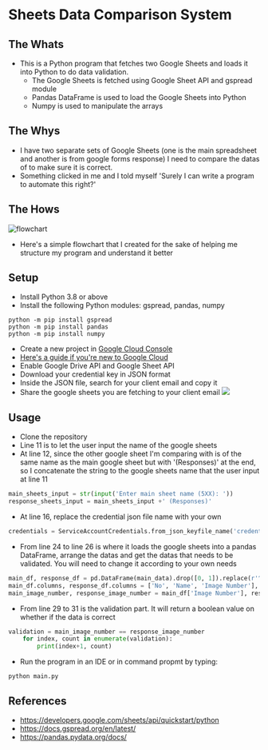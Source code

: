 # Sheets Data Comparison System
## The Whats
- This is a Python program that fetches two Google Sheets and loads it into Python to do data validation. 
  - The Google Sheets is fetched using Google Sheet API and gspread module
  - Pandas DataFrame is used to load the Google Sheets into Python
  - Numpy is used to manipulate the arrays

## The Whys
- I have two separate sets of Google Sheets (one is the main spreadsheet and another is from google forms response) I need to compare the datas of to make sure it is correct.
- Something clicked in me and I told myself 'Surely I can write a program to automate this right?'

## The Hows
![flowchart](https://s3.us-west-2.amazonaws.com/secure.notion-static.com/0b268526-3cec-494b-a45e-e430b91bc343/Untitled.png?X-Amz-Algorithm=AWS4-HMAC-SHA256&X-Amz-Credential=AKIAT73L2G45O3KS52Y5%2F20210725%2Fus-west-2%2Fs3%2Faws4_request&X-Amz-Date=20210725T131939Z&X-Amz-Expires=86400&X-Amz-Signature=065dad52d20d9fe9a4f44aa68f7d66d4a3b15d8cd3ae3d665268ac72f3148df7&X-Amz-SignedHeaders=host&response-content-disposition=filename%20%3D"Untitled.png")
- Here's a simple flowchart that I created for the sake of helping me structure my program and understand it better
## Setup
- Install Python 3.8 or above
- Install the following Python modules: gspread, pandas, numpy
``` 
python -m pip install gspread
python -m pip install pandas
python -m pip install numpy
```
- Create a new project in [Google Cloud Console](https://console.cloud.google.com) 
- [Here's a guide if you're new to Google Cloud](https://developers.google.com/workspace/guides/create-project)
- Enable Google Drive API and Google Sheet API
- Download your credential key in JSON format
- Inside the JSON file, search for your client email and copy it
- Share the google sheets you are fetching to your client email
  ![](share.png)

## Usage
- Clone the repository
- Line 11 is to let the user input the name of the google sheets
- At line 12, since the other google sheet I'm comparing with is of the same name as the main google sheet but with '(Responses)' at the end, so I concatenate the string to the google sheets name that the user input at line 11
``` python
main_sheets_input = str(input('Enter main sheet name (5XX): '))
response_sheets_input = main_sheets_input +' (Responses)'
```
- At line 16, replace the credential json file name with your own
``` python
credentials = ServiceAccountCredentials.from_json_keyfile_name('credential.json', scope)
```
- From line 24 to line 26 is where it loads the google sheets into a pandas DataFrame, arrange the datas and get the datas that needs to be validated. You will need to change it according to your own needs
``` python
main_df, response_df = pd.DataFrame(main_data).drop([0, 1]).replace(r'^\s*$', np.nan, regex=True).dropna().reset_index(drop=True), pd.DataFrame(response_data).drop(0).reset_index(drop=True)
main_df.columns, response_df.columns = ['No', 'Name', 'Image Number'], ['Timestamp', 'Agreement', 'Name', 'Gender', 'Position', 'Image Number', 'Phone Number', 'Home Number', 'Email', 'Adress']
main_image_number, response_image_number = main_df['Image Number'], response_df['Image Number']
```
- From line 29 to 31 is the validation part. It will return a boolean value on whether if the data is correct
``` python
validation = main_image_number == response_image_number
    for index, count in enumerate(validation):
        print(index+1, count)
```
- Run the program in an IDE or in command propmt by typing:
``` 
python main.py
```

## References
- https://developers.google.com/sheets/api/quickstart/python
- https://docs.gspread.org/en/latest/
- https://pandas.pydata.org/docs/
